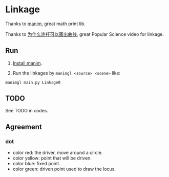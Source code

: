 # Linkage

Thanks to [manim](https://github.com/3b1b/manim), great math print lib. 

Thanks to [为什么连杆可以画出曲线](https://www.bilibili.com/medialist/play/594380494?from=space&business=space&sort_field=pubtime), great Popular Science video for linkage.

## Run

1. [Install manim](https://github.com/3b1b/manim#installation).

2. Run the linkages by `manimgl <source> <scene>` like:
```sh
manimgl main.py Linkage0
```

## TODO

See TODO in codes.

## Agreement

### dot

- color red: the driver, move around a circle.
- color yellow: point that will be driven.
- color blue: fixed point.
- color green: driven point used to draw the locus.
